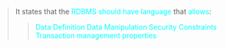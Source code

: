 >It states that the <span style="color:#00ffff">RDBMS</span> <span style="color:#00ffff">should have language</span> that <span style="color:#00ffff">allows</span>:
>><span style="color:#00ffff">Data Definition</span>
>><span style="color:#00ffff">Data Manipulation</span>
>><span style="color:#00ffff">Security</span>
>><span style="color:#00ffff">Constraints</span>
>><span style="color:#00ffff">Transaction management properties</span>